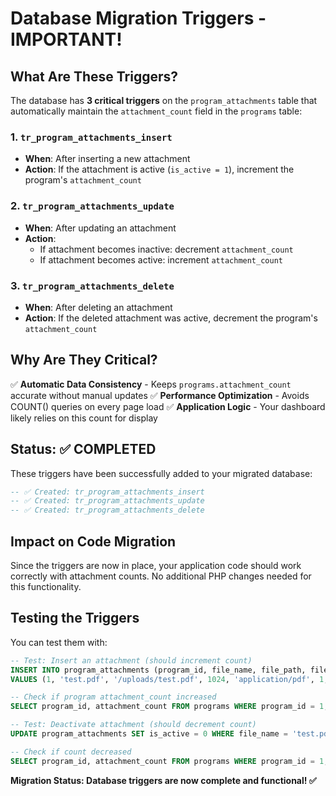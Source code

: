 # Database Migration Triggers - IMPORTANT!

## What Are These Triggers?

The database has **3 critical triggers** on the `program_attachments` table that automatically maintain the `attachment_count` field in the `programs` table:

### 1. `tr_program_attachments_insert`
- **When**: After inserting a new attachment
- **Action**: If the attachment is active (`is_active = 1`), increment the program's `attachment_count`

### 2. `tr_program_attachments_update` 
- **When**: After updating an attachment
- **Action**: 
  - If attachment becomes inactive: decrement `attachment_count`
  - If attachment becomes active: increment `attachment_count`

### 3. `tr_program_attachments_delete`
- **When**: After deleting an attachment  
- **Action**: If the deleted attachment was active, decrement the program's `attachment_count`

## Why Are They Critical?

✅ **Automatic Data Consistency** - Keeps `programs.attachment_count` accurate without manual updates
✅ **Performance Optimization** - Avoids COUNT() queries on every page load
✅ **Application Logic** - Your dashboard likely relies on this count for display

## Status: ✅ COMPLETED

These triggers have been successfully added to your migrated database:

```sql
-- ✅ Created: tr_program_attachments_insert
-- ✅ Created: tr_program_attachments_update  
-- ✅ Created: tr_program_attachments_delete
```

## Impact on Code Migration

Since the triggers are now in place, your application code should work correctly with attachment counts. No additional PHP changes needed for this functionality.

## Testing the Triggers

You can test them with:

```sql
-- Test: Insert an attachment (should increment count)
INSERT INTO program_attachments (program_id, file_name, file_path, file_size, file_type, uploaded_by, is_active) 
VALUES (1, 'test.pdf', '/uploads/test.pdf', 1024, 'application/pdf', 1, 1);

-- Check if program attachment_count increased
SELECT program_id, attachment_count FROM programs WHERE program_id = 1;

-- Test: Deactivate attachment (should decrement count)  
UPDATE program_attachments SET is_active = 0 WHERE file_name = 'test.pdf';

-- Check if count decreased
SELECT program_id, attachment_count FROM programs WHERE program_id = 1;
```

**Migration Status: Database triggers are now complete and functional! ✅**
